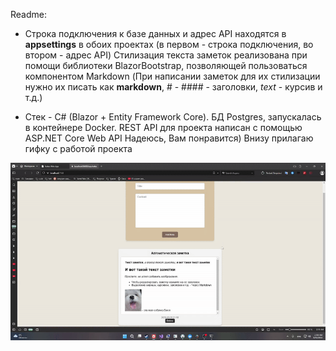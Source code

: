 Readme:

- Строка подключения к базе данных и адрес API находятся в **appsettings** в обоих проектах (в первом - строка подключения, во втором - адрес API)
Стилизация текста заметок реализована при помощи библиотеки BlazorBootstrap, позволяющей пользоваться компонентом Markdown 
(При написании заметок для их стилизации нужно их писать как **markdown**, # - #### - заголовки, *text* - курсив и т.д.)

- Стек - C# (Blazor + Entity Framework Core). БД Postgres, запускалась в контейнере Docker. 
REST API для проекта написан с помощью ASP.NET Core Web API
Надеюсь, Вам понравится)
Внизу прилагаю гифку с работой проекта



![test](https://github.com/proshichew/notes_severstal/raw/master/proshichew_project.gif)


